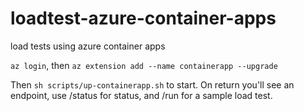 # loadtest-azure-container-apps
load tests using azure container apps

`az login`, then `az extension add --name containerapp --upgrade`

Then `sh scripts/up-containerapp.sh` to start. On return you'll see an
endpoint, use /status for status, and /run for a sample load test.



